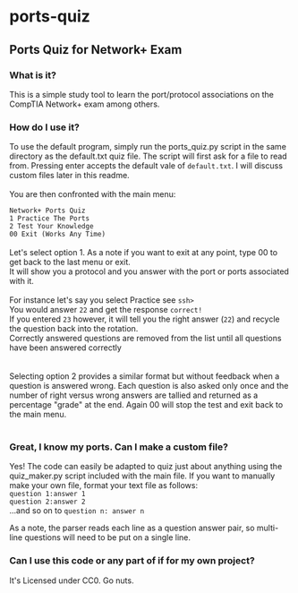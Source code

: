 # ports-quiz
## Ports Quiz for Network+ Exam

### What is it?
This is a simple study tool to learn the port/protocol associations on the CompTIA Network+ exam among others. 

### How do I use it?
To use the default program, simply run the ports_quiz.py script in the same directory as the default.txt quiz file. The script will first ask for a file to read from. Pressing enter accepts the default vale of `default.txt`. I will discuss custom files later in this readme.<br/>
<br/>
You are then confronted with the main menu:<br/>

`Network+ Ports Quiz`<br/>
`1 Practice The Ports`<br/>
`2 Test Your Knowledge`<br/>
`00 Exit (Works Any Time)`<br/><br/>
Let's select option 1. As a note if you want to exit at any point, type 00 to get back to the last menu or exit.<br/>
It will show you a protocol and you answer with the port or ports associated with it.<br/><br/>
For instance let's say you select Practice see `ssh>` <br/>
You would answer `22` and get the response `correct!`<br/>
If you entered `23` however, it will tell you the right answer (`22`) and recycle the question back into the rotation.<br/>
Correctly answered questions are removed from the list until all questions have been answered correctly<br/>
<br/><br/>
Selecting option 2 provides a similar format but without feedback when a question is answered wrong. Each question is also asked only once and the number of right versus wrong answers are tallied and returned as a percentage "grade" at the end. Again 00 will stop the test and exit back to the main menu.<br/><br/>
### Great, I know my ports. Can I make a custom file?
Yes! The code can easily be adapted to quiz just about anything using the quiz_maker.py script included with the main file. If you want to manually make your own file, format your text file as follows:
<br/>
`question 1:answer 1`<br/>
`question 2:answer 2`<br/>
...and so on to `question n: answer n`<br/>

As a note, the parser reads each line as a question answer pair, so multi-line questions will need to be put on a single line.

### Can I use this code or any part of if for my own project?
It's Licensed under CC0. Go nuts. 
